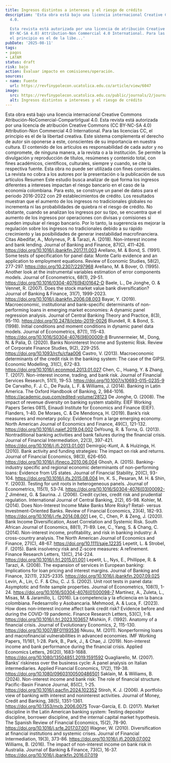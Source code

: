 ```yaml
---
title: Ingresos distintos a intereses y el riesgo de crédito
description: 'Esta obra está bajo una licencia internacional Creative Commons Atribución-NoComercial-CompartirIgual
  4.0.

  Esta revista está autorizada por una licencia de atribución Creative Commons (CC
  BY-NC-SA 4.0) Attribution-Non Commercial 4.0 International. Para las licencias CC,
  el principio es el de la libe...'
pubDate: '2025-08-11'
tags:
- pagos
- LATAM
status: draft
risk: bajo
action: Evaluar impacto en comisiones/operación.
sources:
- name: Fuente
  url: https://revfinypolecon.ucatolica.edu.co/article/view/6047
image:
  src: https://revfinypolecon.ucatolica.edu.co/public/journals/2/journalThumbnail_es_ES.jpg
  alt: Ingresos distintos a intereses y el riesgo de crédito
---
```

Esta obra está bajo una licencia internacional Creative Commons Atribución-NoComercial-CompartirIgual 4.0.
Esta revista está autorizada por una licencia de atribución Creative Commons (CC BY-NC-SA 4.0) Attribution-Non Commercial 4.0 International. Para las licencias CC, el principio es el de la libertad creativa. Este sistema complementa el derecho de autor sin oponerse a este, conscientes de su importancia en nuestra cultura. El contenido de los artículos es responsabilidad de cada autor y no compromete, de ninguna manera, a la revista o a la institución. Se permite la divulgación y reproducción de títulos, resúmenes y contenido total, con fines académicos, científicos, culturales, siempre y cuando, se cite la respectiva fuente. Esta obra no puede ser utilizada con fines comerciales.
La revista no cobra a los autores por la presentación o la publicación de sus artículos
Resumen
Este estudio busca analizar de qué forma los ingresos diferentes a intereses impactan el riesgo bancario en el caso de la economía colombiana. Para esto, se construye un panel de datos para el periodo 2016-2022 con 29 establecimientos de crédito. Los resultados muestran que el aumento de los ingresos no tradicionales globales no incrementa ni las probabilidades de quiebra ni el riesgo de crédito. No obstante, cuando se analizan los ingresos por su tipo, se encuentra que el aumento de los ingresos por operaciones con divisas y comisiones sí pueden impulsar el riesgo bancario. Por lo tanto, la sugerencia es mejorar la regulación sobre los ingresos no tradicionales debido a su rápido crecimiento y las posibilidades de generar inestabilidad macrofinanciera.
Citas
Abedifar, A., Molyneus, P. & Tarazi, A. (2018). Non-interest income and bank lending. Journal of Banking and Finance, 87(C), 411-426. https://doi.org/10.1016/j.jbankfin.2017.11.003
Arellano, M. & Bond, S. (1991). Some tests of specification for panel data: Monte Carlo evidence and an application to employment equations. Review of Economic Studies, 58(2), 277-297. https://doi.org/10.2307/2297968
Arellano, M. & Bover, O. (1995). Another look at the instrumental variables estimation of error components models. Journal of Econometrics, 68(1), 29-51. https://doi.org/10.1016/0304-4076(94)01642-D
Baele, L., De Jonghe, O. & Vennet, R. (2007). Does the stock market value bank diversification? Journal of Banking & Finance, 31(7), 1999-2023. https://doi.org/10.1016/j.jbankfin.2006.08.003
Bayar, Y. (2019). Macroeconomic, institutional and bank-specific determinants of non-performing loans in emerging market economies: A dynamic panel regression analysis. Journal of Central Banking Theory and Practice, 8(3), 95-110. https://doi.org/10.2478/jcbtp-2019-0026
Blundell, R. & Bond, S. (1998). Initial conditions and moment conditions in dynamic panel data models. Journal of Econometrics, 87(1), 115-43. https://doi.org/10.1016/S0304-4076(98)00009-8
Brunnermeier, M., Dong, N. & Palia, D. (2020). Banks Noninterest Income and Systemic Risk. Review of Corporate Finance Studies, 9(2), 229-255. https://doi.org/10.1093/rcfs/cfaa006
Castro, V. (2013). Macroeconomic determinants of the credit risk in the banking system: The case of the GIPSI. Economic Modelling, 31(C), 672-83. https://doi.org/10.1016/j.econmod.2013.01.027
Chen, C., Huang, Y. & Zhang, T. (2017). Non-interest income, trading, and bank risk. Journal of Financial Services Research, 51(1), 19-53. https://doi.org/10.1007/s10693-015-0235-9
De Carvalho, F. J. C., De Paula, L. F. & Williams, J. (2014). Banking in Latin America. The Oxford Handbook of Banking, 2, 984-1016. https://academic.oup.com/edited-volume/28123
De Jonghe, O. (2008). The impact of revenue diversity on banking system stability. EIEF Working
Papers Series 0815, Einaudi Institute for Economics and Finance (EIEF). Flanders, 1-40.
De Moraes, C. & De Mendonça, H. (2019). Bank’s risk measures and monetary policy: Evidence from a large emerging economy. North American Journal of Economics and Finance, 49(C), 121-132. https://doi.org/10.1016/j.najef.2019.04.002
DeYoung, R. & Torna, G. (2013). Nontraditional banking activities and bank failures during the financial crisis. Journal of Financial Intermediation, 22(3), 397-421. https://doi.org/10.1016/j.jfi.2013.01.001
Demirgüç-Kunt, A. & Huizinga, H. (2010). Bank activity and funding strategies: The impact on risk and returns. Journal of Financial Economics, 98(3), 626-650. https://doi.org/10.1016/j.jfineco.2010.06.004
Ghosh, A. (2015). Banking-industry specific and regional economic determinants of non-performing loans: Evidence from US states. Journal of Financial Stability, 20(C), 93-104. https://doi.org/10.1016/j.jfs.2015.08.004
Im, K. S., Pesaran, M. H. & Shin, Y. (2003). Testing for unit roots in heterogeneous panels. Journal of Econometrics, 115(1), 53-74. https://doi.org/10.1016/S0304-4076(03)00092-7
Jiménez, G. & Saurina. J. (2006). Credit cycles, credit risk and prudential regulation. International Journal of Central Banking, 2(2), 65-98.
Kohler, M. (2014). Does Non-Interest Income Make Banks More Risky? Retail- versus Investment-Oriented Banks. Review of Financial Economics, 23(4), 182-93. https://doi.org/10.1016/j.rfe.2014.08.001
Lee, C., Chen, P. & Zeng, J. (2020). Bank Income Diversification, Asset Correlation and Systemic Risk. South African Journal of Economics, 88(1), 71-89.
Lee, C., Yang, S. & Chang, C. (2014). Non-interest income, profitability, and risk in banking industry: A cross-country analysis. The North American Journal of Economics and Finance, 27(C), 48-67. https://doi.org/10.1111/saje.12235
Lepetit, L. & Strobel, F. (2015). Bank insolvency risk and Z-score measures: A refinement. Finance Research Letters, 13(C), 214-224. https://doi.org/10.1016/j.frl.2015.01.001
Lepetit, L., Nys, E., Phillippe, R. & Tarazi, A. (2008). The expansion of services in European banking: Implications for loan pricing and interest margins. Journal of Banking and Finance, 32(11), 2325-2335. https://doi.org/10.1016/j.jbankfin.2007.09.025
Levin, A., Lin, C. F. & Chu, C. J. S. (2002). Unit root tests in panel data: Asymptotic and finite sample properties. Journal of Econometrics, 108(1), 1-24. https://doi.org/10.1016/S0304-4076(01)00098-7
Martínez, A., Zuleta, L., Misas, M. & Jaramillo, L. (2016). La competencia y la eficiencia en la banca colombiana. Fedesarrollo y Asobancaria.
Mehmood, A. & Luca, F. (2023). How does non-interest income affect bank credit risk? Evidence before and during the COVID-19 pandemic. Finance Research Letters, 53(C), 1-8. https://doi.org/10.1016/j.frl.2023.103657
Mishkin, F. (1992). Anatomy of a financial crisis. Journal of Evolutionary Economics, 2, 115-130. https://doi.org/10.1007/BF01193536
Nkusu, M. (2011). Nonperforming loans and macrofinancial vulnerabilities in advanced economies. IMF Working Papers, 11/161, 1-28.
Park, B., Park, J., & Chae, J. (2019). Non-interest income and bank performance during the financial crisis. Applied Economics Letters, 26(20), 1683-1688. https://doi.org/10.1080/13504851.2019.1591592
Quagliarello, M. (2007). Banks’ riskiness over the business cycle: A panel analysis on Italian intermediaries. Applied Financial Economics, 17(2), 119-38. https://doi.org/10.1080/09603100500486501
Saklain, M. & Williams, B. (2024). Non-interest income and bank risk: The role of financial structure. Pacific-Basin Finance Journal, 85(C), 1-25. https://doi.org/10.1016/j.pacfin.2024.102352
Stiroh, K. J. (2006). A portfolio view of banking with interest and noninterest activities. Journal of Money, Credit and Banking, 38(5), 1351-1361. https://doi.org/10.1353/mcb.2006.0075
Tovar-García, E. D. (2017). Market discipline in the Latin American banking system: Testing depositor discipline, borrower discipline, and the internal capital market hypothesis. The Spanish Review of Financial Economics, 15(2), 78-90. https://doi.org/10.1016/j.srfe.2017.07.001
Wagner, W. (2010). Diversification at financial institutions and systemic crises. Journal of Financial Intermediation, 19(3), 373-86. https://doi.org/10.1016/j.jfi.2009.07.002
Williams, B. (2016). The impact of non-interest income on bank risk in Australia. Journal of Banking & Finance, 73(C), 16-37. https://doi.org/10.1016/j.jbankfin.2016.07.019